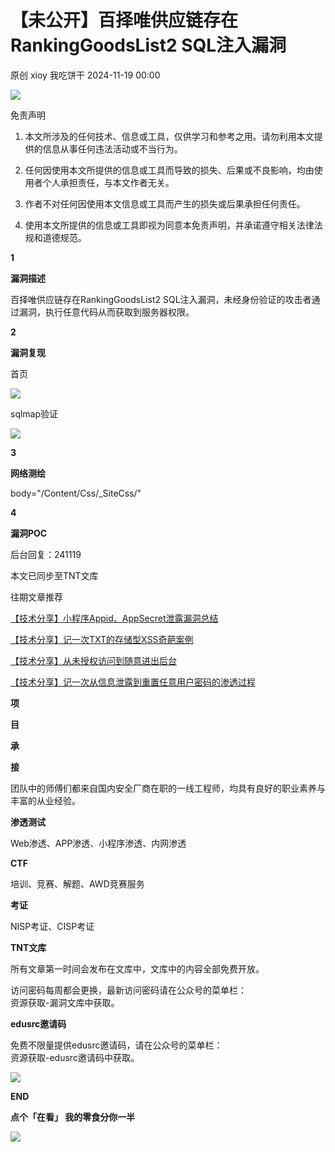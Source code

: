 #  【未公开】百择唯供应链存在RankingGoodsList2 SQL注入漏洞   
原创 xioy  我吃饼干   2024-11-19 00:00  
  
![](https://mmbiz.qpic.cn/mmbiz_gif/Sf7NlfS2U5xFyEE4z57XQ7wSLuiamExVFOOibFicstjibiaXjBJB4ib4z9lPpUoNqVy1kkgkEl2qaH7HH4X9pt0zAPUg/640?wx_fmt=gif&from=appmsg "")  
  
免责声明  
  
  
1. 本文所涉及的任何技术、信息或工具，仅供学习和参考之用。请勿利用本文提供的信息从事任何违法活动或不当行为。  
  
1. 任何因使用本文所提供的信息或工具而导致的损失、后果或不良影响，均由使用者个人承担责任，与本文作者无关。    
  
1. 作者不对任何因使用本文信息或工具而产生的损失或后果承担任何责任。   
  
1. 使用本文所提供的信息或工具即视为同意本免责声明，并承诺遵守相关法律法规和道德规范。  
  
  
  
  
**1**  
  
**漏洞描述**  
  
  
百择唯供应链存在RankingGoodsList2 SQL注入漏洞，未经身份验证的攻击者通过漏洞，执行任意代码从而获取到服务器权限。  
  
  
**2**  
  
**漏洞复现**  
  
  
首页  
  
![](https://mmbiz.qpic.cn/mmbiz_png/Sf7NlfS2U5xgMe6g2T4kvicTPBWx5Em859G4lbHZ7X5tUUq40JibYPZPYgZ8m9O7ru0vGOkr3Vf7YN5hlsny7XxQ/640?wx_fmt=png&from=appmsg "")  
  
  
sqlmap验证  
  
![](https://mmbiz.qpic.cn/mmbiz_png/Sf7NlfS2U5xgMe6g2T4kvicTPBWx5Em85vz261bh4qI3P8FNsAt941DQf9HUu1OeJ8JryicdbpLzKbyMcJsFC3mQ/640?wx_fmt=png&from=appmsg "")  
  
  
  
**3**  
  
**网络测绘**  
  
  
body="/Content/Css/_SiteCss/"  
  
  
**4**  
  
**漏洞POC**  
  
  
后台回复：241119  
  
本文已同步至TNT文库  
  
  
往期文章推荐  
  
[【技术分享】小程序Appid、AppSecret泄露漏洞总结](http://mp.weixin.qq.com/s?__biz=MzkzODY2ODA0OA==&mid=2247485881&idx=1&sn=7ba2c314a504ba37953ee8754f64eb7c&chksm=c2fdf0c6f58a79d0162be4727fde7b1c1466d9301f17070fff27130cc2579abfa50a2955121a&scene=21#wechat_redirect)  
  
  
[【技术分享】记一次TXT的存储型XSS奇葩案例](http://mp.weixin.qq.com/s?__biz=MzkzODY2ODA0OA==&mid=2247484891&idx=1&sn=1b3d11b0cc913956fb1bbeb85352a34c&chksm=c2fdfca4f58a75b2fc0c477d357ee2e47fd8369227a8f43b834d0c4e20ee4e752b8dfff52a28&scene=21#wechat_redirect)  
  
  
[【技术分享】从未授权访问到随意进出后台](http://mp.weixin.qq.com/s?__biz=MzkzODY2ODA0OA==&mid=2247485851&idx=1&sn=6ed4d4c6467a40a0274a8468f7c1f340&chksm=c2fdf0e4f58a79f28e96733f9e3183b1accad3875c37c2977f596da2ad5f4463f2b5ef1f85e6&scene=21#wechat_redirect)  
  
  
[【技术分享】记一次从信息泄露到重置任意用户密码的渗透过程](http://mp.weixin.qq.com/s?__biz=MzkzODY2ODA0OA==&mid=2247484421&idx=1&sn=6c88587f4f793b98dd4d610580cc0bc6&chksm=c2fdfd7af58a746caaecc5d870375aaf70366dfacafe293548a3217747ea160ca945c90f00c9&scene=21#wechat_redirect)  
  
  
  
**项**  
  
**目**  
  
**承**  
  
**接**  
  
  
团队中的师傅们都来自国内安全厂商在职的一线工程师，均具有良好的职业素养与丰富的从业经验。  
  
  
**渗透测试**  
  
Web渗透、APP渗透、小程序渗透、内网渗透  
  
  
**CTF**  
  
培训、竞赛、解题、AWD竞赛服务  
  
  
**考证**  
  
NISP考证、CISP考证  
  
**TNT文库**  
  
所有文章第一时间会发布在文库中，文库中的内容全部免费开放。  
  
访问密码每周都会更换，最新访问密码请在公众号的菜单栏：  
资源获取-漏洞文库中获取。  
  
  
  
**edusrc邀请码**  
  
免费不限量提供edusrc邀请码，请在公众号的菜单栏：  
资源获取-edusrc邀请码中获取。  
  
  
![](https://mmbiz.qpic.cn/mmbiz_gif/Sf7NlfS2U5xFyEE4z57XQ7wSLuiamExVFPrAj3cz2WcBuKGDLlvrymDVfrM6O7sEyazgyicfE2Aiae7snhCxlFiayQ/640?wx_fmt=gif&from=appmsg "")  
  
**END**  
  
**点个「在看」 我的零食分你一半**  
  
![](https://mmbiz.qpic.cn/mmbiz_gif/Sf7NlfS2U5xFyEE4z57XQ7wSLuiamExVF7TBSGZtt9STZ9wnfI9LO4866pcBGia57FbQ0QibsTYyZefPX7Uv0xMdQ/640?wx_fmt=gif&from=appmsg "")  
  
  
